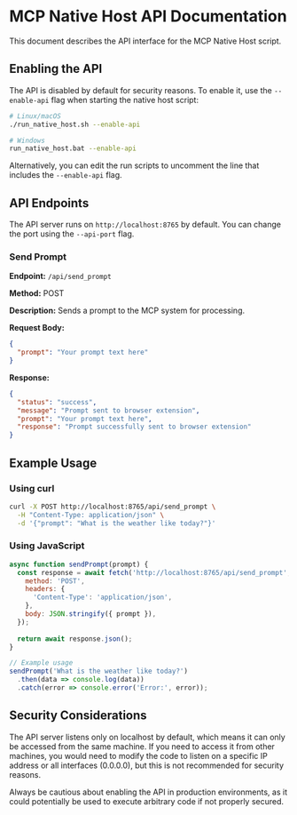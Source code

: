 # MCP Native Host API Documentation

This document describes the API interface for the MCP Native Host script.

## Enabling the API

The API is disabled by default for security reasons. To enable it, use the `--enable-api` flag when starting the native host script:

```bash
# Linux/macOS
./run_native_host.sh --enable-api

# Windows
run_native_host.bat --enable-api
```

Alternatively, you can edit the run scripts to uncomment the line that includes the `--enable-api` flag.

## API Endpoints

The API server runs on `http://localhost:8765` by default. You can change the port using the `--api-port` flag.

### Send Prompt

**Endpoint:** `/api/send_prompt`

**Method:** POST

**Description:** Sends a prompt to the MCP system for processing.

**Request Body:**
```json
{
  "prompt": "Your prompt text here"
}
```

**Response:**
```json
{
  "status": "success",
  "message": "Prompt sent to browser extension",
  "prompt": "Your prompt text here",
  "response": "Prompt successfully sent to browser extension"
}
```

## Example Usage

### Using curl

```bash
curl -X POST http://localhost:8765/api/send_prompt \
  -H "Content-Type: application/json" \
  -d '{"prompt": "What is the weather like today?"}'
```

### Using JavaScript

```javascript
async function sendPrompt(prompt) {
  const response = await fetch('http://localhost:8765/api/send_prompt', {
    method: 'POST',
    headers: {
      'Content-Type': 'application/json',
    },
    body: JSON.stringify({ prompt }),
  });
  
  return await response.json();
}

// Example usage
sendPrompt('What is the weather like today?')
  .then(data => console.log(data))
  .catch(error => console.error('Error:', error));
```

## Security Considerations

The API server listens only on localhost by default, which means it can only be accessed from the same machine. If you need to access it from other machines, you would need to modify the code to listen on a specific IP address or all interfaces (0.0.0.0), but this is not recommended for security reasons.

Always be cautious about enabling the API in production environments, as it could potentially be used to execute arbitrary code if not properly secured.